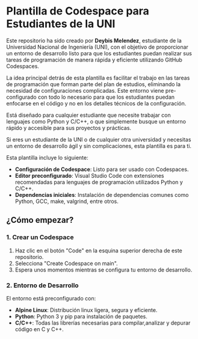 # Plantilla de Codespace para Estudiantes de la UNI

Este repositorio ha sido creado por **Deybis Melendez**, estudiante de la Universidad Nacional de Ingeniería (UNI), con el objetivo de proporcionar un entorno de desarrollo listo para que los estudiantes puedan realizar sus tareas de programación de manera rápida y eficiente utilizando GitHub Codespaces.

La idea principal detrás de esta plantilla es facilitar el trabajo en las tareas de programación que forman parte del plan de estudios, eliminando la necesidad de configuraciones complicadas. Este entorno viene pre-configurado con todo lo necesario para que los estudiantes puedan enfocarse en el código y no en los detalles técnicos de la configuración.

Está diseñado para cualquier estudiante que necesite trabajar con lenguajes como Python y C/C++, o que simplemente busque un entorno rápido y accesible para sus proyectos y prácticas.

Si eres un estudiante de la UNI o de cualquier otra universidad y necesitas un entorno de desarrollo ágil y sin complicaciones, esta plantilla es para ti.

Esta plantilla incluye lo siguiente:

- **Configuración de Codespace**: Listo para ser usado con Codespaces.
- **Editor preconfigurado**: Visual Studio Code con extensiones recomendadas para lenguajes de programación utilizados Python y C/C++.
- **Dependencias iniciales**: Instalación de dependencias comunes como Python, GCC, make, valgrind, entre otros.

## ¿Cómo empezar?

### 1. Crear un Codespace

1. Haz clic en el botón "Code" en la esquina superior derecha de este repositorio.
2. Selecciona "Create Codespace on main".
3. Espera unos momentos mientras se configura tu entorno de desarrollo.

### 2. Entorno de Desarrollo

El entorno está preconfigurado con:

- **Alpine Linux**: Distribución linux ligera, segura y eficiente.
- **Python**: Python 3 y pip para instalación de paquetes.
- **C/C++**: Todas las librerías necesarias para compilar,analizar y depurar código en C y C++.
